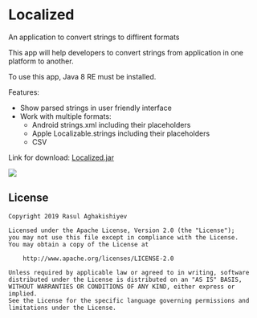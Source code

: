 # Localized
An application to convert strings to diffirent formats


This app will help developers to convert strings from application in one platform to another.

To use this app, Java 8 RE must be installed.

Features:

- Show parsed strings in user friendly interface
- Work with multiple formats:
    - Android strings.xml including their placeholders
    - Apple Localizable.strings including their placeholders
    - CSV
    
    
Link for download:
[Localized.jar](https://github.com/agarasul/Localized/releases/download/1.0.1/Localized.jar)

    
![](https://github.com/agarasul/Localized/blob/master/screenshots/Screen%20Shot%202020-04-28%20at%2017.18.41.png)





License
----
```
Copyright 2019 Rasul Aghakishiyev

Licensed under the Apache License, Version 2.0 (the "License");
you may not use this file except in compliance with the License.
You may obtain a copy of the License at

    http://www.apache.org/licenses/LICENSE-2.0

Unless required by applicable law or agreed to in writing, software
distributed under the License is distributed on an "AS IS" BASIS,
WITHOUT WARRANTIES OR CONDITIONS OF ANY KIND, either express or implied.
See the License for the specific language governing permissions and
limitations under the License.
```

